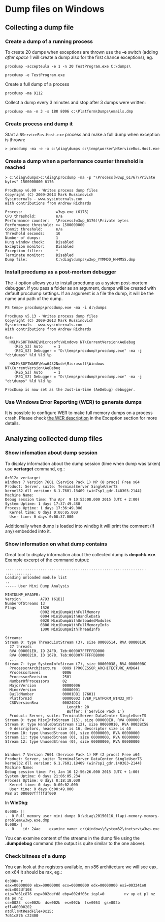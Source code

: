 
Dump files on Windows
=====================

Collecting a dump file
----------------------

### Create a dump of a running process ###

To create 20 dumps when exceptions are thrown use the **-e** switch (adding *after space* 1 will create a dump also for the first chance exceptions), eg.

    procdump -accepteula -e 1 -n 20 TestProgram.exe C:\dumps\

    procdump -e TestProgram.exe

Create a full dump of a process

    procdump -ma 9112

Collect a dump every 3 minutes and stop after 3 dumps were written:

    procdump -ma -n 3 -s 180 8096 c:\Platform\Dumps\emails.dmp

### Create process and dump it ###

Start a `NServiceBus.Host.exe` process and make a full dump when exception is thrown:

    > procdump -ma -e -x c:\diag\dumps c:\temp\worker\NServiceBus.Host.exe

### Create a dump when a performance counter threshold is reached ###

    > C:\diag\dumps>c:\diag\procdump -ma -p "\Process(w3wp_6176)\Private bytes" 1500000000 6176

    ProcDump v6.00 - Writes process dump files
    Copyright (C) 2009-2013 Mark Russinovich
    Sysinternals - www.sysinternals.com
    With contributions from Andrew Richards

    Process:               w3wp.exe (6176)
    CPU threshold:         n/a
    Performance counter:   \Process(w3wp_6176)\Private bytes
    Performance threshold: >= 1500000000
    Commit threshold:      n/a
    Threshold seconds:     10
    Number of dumps:       1
    Hung window check:     Disabled
    Exception monitor:     Disabled
    Exception filter:      *
    Terminate monitor:     Disabled
    Dump file:             C:\diag\dumps\w3wp_YYMMDD_HHMMSS.dmp

### Install procdump as a post-mortem debugger ###

The -i option allows you to install procdump as a system post-mortem debugger. If you pass a folder as an argument, dumps will be created with default procdump settings. If an argument is a file the dump, it will be the name and path of the dump.

    PS temp> procdump\procdump.exe -ma -i d:\dumps

    ProcDump v5.13 - Writes process dump files
    Copyright (C) 2009-2013 Mark Russinovich
    Sysinternals - www.sysinternals.com
    With contributions from Andrew Richards

    Set:
      HKLM\SOFTWARE\Microsoft\Windows NT\CurrentVersion\AeDebug
        (REG_SZ) Auto     = 1
        (REG_SZ) Debugger = "D:\temp\procdump\procdump.exe" -ma -j "d:\dumps" %ld %ld %p

      HKLM\SOFTWARE\Wow6432Node\Microsoft\Windows NT\CurrentVersion\AeDebug
        (REG_SZ) Auto     = 1
        (REG_SZ) Debugger = "D:\temp\procdump\procdump.exe" -ma -j "d:\dumps" %ld %ld %p

    ProcDump is now set as the Just-in-time (AeDebug) debugger.

### Use Windows Error Reporting (WER) to generate dumps ###

It is possible to configure WER to make full memory dumps on a process crash. Please check [the WER description](/exceptions/wer/wer-usage.md) in the Exception section for more details.

Analyzing collected dump files
------------------------------

### Show infomation about dump session ###

To display information about the dump session (time when dump was taken) use **vertarget** command, eg.:

    0:012> vertarget
    Windows 7 Version 7601 (Service Pack 1) MP (8 procs) Free x64
    Product: Server, suite: TerminalServer SingleUserTS
    kernel32.dll version: 6.1.7601.18409 (win7sp1_gdr.140303-2144)
    Machine Name:
    Debug session time: Thu Apr  9 10:53:08.000 2015 (UTC + 2:00)
    System Uptime: 1 days 17:37:49.480
    Process Uptime: 1 days 17:36:49.000
      Kernel time: 0 days 0:00:05.000
      User time: 0 days 0:00:37.000

Additionally when dump is loaded into windbg it will print the comment (if any) embedded into it.

### Show information on what dump contains ###

Great tool to display information about the collected dump is **dmpchk.exe**. Example excerpt of the command output:

```
................................................................
............
Loading unloaded module list
..
----- User Mini Dump Analysis

MINIDUMP_HEADER:
Version         A793 (61B1)
NumberOfStreams 13
Flags           1826
                0002 MiniDumpWithFullMemory
                0004 MiniDumpWithHandleData
                0020 MiniDumpWithUnloadedModules
                0800 MiniDumpWithFullMemoryInfo
                1000 MiniDumpWithThreadInfo

Streams:
Stream 0: type ThreadListStream (3), size 00000514, RVA 000001DC
  27 threads
  RVA 000001E0, ID 24F0, Teb:000007FFFFFDD000
  RVA 00000210, ID 1678, Teb:000007FFFFFDB000
  ...
Stream 7: type SystemInfoStream (7), size 00000038, RVA 000000BC
  ProcessorArchitecture   0009 (PROCESSOR_ARCHITECTURE_AMD64)
  ProcessorLevel          0006
  ProcessorRevision       2501
  NumberOfProcessors      02
  MajorVersion            00000006
  MinorVersion            00000001
  BuildNumber             00001DB1 (7601)
  PlatformId              00000002 (VER_PLATFORM_WIN32_NT)
  CSDVersionRva           00024DC4
                            Length: 28
                            Buffer: {'Service Pack 1'}
  Product: Server, suite: TerminalServer DataCenter SingleUserTS
Stream 8: type MiscInfoStream (15), size 000000E8, RVA 000000F4
Stream 9: type HandleDataStream (12), size 00000010, RVA 0003BC58
  0 descriptors, header size is 16, descriptor size is 40
Stream 10: type UnusedStream (0), size 00000000, RVA 00000000
Stream 11: type UnusedStream (0), size 00000000, RVA 00000000
Stream 12: type UnusedStream (0), size 00000000, RVA 00000000


Windows 7 Version 7601 (Service Pack 1) MP (2 procs) Free x64
Product: Server, suite: TerminalServer DataCenter SingleUserTS
kernel32.dll version: 6.1.7601.18409 (win7sp1_gdr.140303-2144)
Machine Name:
Debug session time: Fri Jan 16 12:56:26.000 2015 (UTC + 1:00)
System Uptime: 0 days 21:06:05.234
Process Uptime: 0 days 0:18:18.000
  Kernel time: 0 days 0:00:02.000
  User time: 0 days 0:00:49.000
PEB at 000007fffffdf000
```

In **WinDbg**:

```
0:000> ||
.  0 Full memory user mini dump: D:\diag\20150116_flapi-memory-memory-problem\w3wp.exe.dmp
0:000> |
.  0	id: 24ac	examine	name: c:\Windows\System32\inetsrv\w3wp.exe
```

You can examine content of the streams in the dump file using the **.dumpdebug** command (the output is quite similar to the one above).


### Check bitness of a dump ###

You can look at the registers available, on x86 architecture we will see eax, on x64 it should be rax, eg.:

    0:000> r
    eax=00000000 ebx=00000000 ecx=00000000 edx=00000000 esi=003241e8 edi=002df108
    eip=7d61c876 esp=002defd8 ebp=002df03c iopl=0         nv up ei pl nz na po nc
    cs=0023  ss=002b  ds=002b  es=002b  fs=0053  gs=002b             efl=00000202
    ntdll!NtReadFile+0x15:
    7d61c876 c22400

